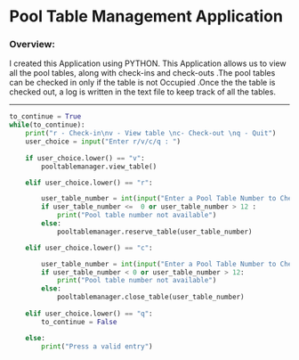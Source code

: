 # Pool Table Management Application

### Overview:
I created this Application using PYTHON.
This Application allows us to view all the  pool tables, along with check-ins and check-outs .The pool tables can be checked in only if the table is not Occupied .Once the the table is checked out, a log is written in the text file to keep track of all the tables.


---

```python
to_continue = True
while(to_continue):
    print("r - Check-in\nv - View table \nc- Check-out \nq - Quit")
    user_choice = input("Enter r/v/c/q : ")
    
    if user_choice.lower() == "v":
        pooltablemanager.view_table()

    elif user_choice.lower() == "r":

        user_table_number = int(input("Enter a Pool Table Number to Check-in(1-12): "))
        if user_table_number <=  0 or user_table_number > 12 :
            print("Pool table number not available")
        else: 
            pooltablemanager.reserve_table(user_table_number)

    elif user_choice.lower() == "c":

        user_table_number = int(input("Enter a Pool Table Number to Check-out: "))
        if user_table_number < 0 or user_table_number > 12:
            print("Pool table number not available")
        else:    
            pooltablemanager.close_table(user_table_number)
            
    elif user_choice.lower() == "q":
        to_continue = False

    else:
        print("Press a valid entry")
```